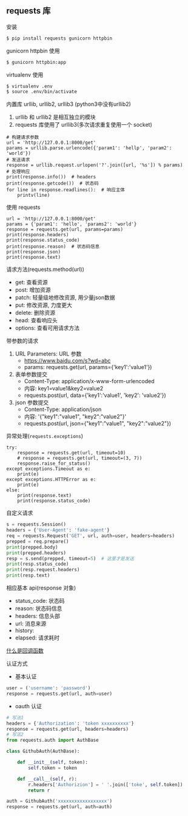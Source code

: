 ## requests 库

安装
```bash
$ pip install requests gunicorn httpbin
```

gunicorn httpbin 使用
```bash
$ gunicorn httpbin:app
```

virtualenv 使用
```bash
$ virtualenv .env
$ source .env/bin/activate
```

内置库 urllib, urllib2, urllib3 (python3中没有urllib2)
1. urllib 和 urllib2 是相互独立的模块
2. requests 库使用了 urllib3(多次请求重复使用一个 socket)

```python3
# 构建请求参数
url = 'http://127.0.0.1:8000/get'
params = urllib.parse.urlencode({'param1': 'hellp', 'param2': 'world'})
# 发送请求
response = urllib.request.urlopen('?'.join([url, '%s']) % params)
# 处理响应
print(response.info())  # headers
print(response.getcode())  # 状态码
for line in response.readlines():  # 响应主体
    printv(line)
```

使用 requests
```python3
url = 'http://127.0.0.1:8000/get'
params = {'param1': 'hello', 'params2': 'world'}
response = requests.get(url, params=params)
print(response.headers)
print(response.status_code)
print(response.reason)  # 状态码信息
print(response.json)
print(response.text)
```

请求方法(requests.method(url))
* get: 查看资源
* post: 增加资源
* patch: 轻量级地修改资源, 用少量json数据
* put: 修改资源, 力度更大
* delete: 删除资源
* head: 查看响应头
* options: 查看可用请求方法

带参数的请求
1. URL Parameters: URL 参数
    * https://www.baidu.com/s?wd=abc
    * params: requests.get(url, params={'key1':'value1'})
2. 表单参数提交
    * Content-Type: application/x-www-form-urlencoded
    * 内容: key1=value1&key2=value2
    * requests.post(url, data={'key1':'value1', 'key2': 'value2'})
3. json 参数提交
    * Content-Type: application/json
    * 内容: '{"key1":"value1", "key2":"value2"}'
    * requests.post(url, json={"key1":"value1", "key2":"value2"})

异常处理(`requests.exceptions`)
```python3
try:
    response = requests.get(url, timeout=10)
    # response = requests.get(url, timeout=(3, 7))
    response.raise_for_status()
except exceptions.Timeout as e:
    print(e)
except exceptions.HTTPError as e:
    print(e)
else:
    print(response.text)
    print(response.status_code)
```

自定义请求
```python
s = requests.Session()
headers = {'User-Agent': 'fake-agent'}
req = requests.Request('GET', url, auth=user, headers=headers)
prepped = req.prepare()
print(prepped.body)
print(prepped.headers)
resp = s.send(prepped, timeout=5)  # 这里才是发送
print(resp.status_code)
print(resp.request.headers)
print(resp.text)
```

相应基本 api(response 对象)
* status_code: 状态码
* reason: 状态码信息
* headers: 信息头部
* url: 消息来源
* history: 
* elapsed: 请求耗时


[什么是回调函数](https://www.zhihu.com/question/19801131/answer/27459821)

认证方式
* 基本认证  
```python
user = ('username': 'password')
response = requests.get(url, auth=user)
```

* oauth 认证  
```python
# 写法1
headers = {'Authorization': 'token xxxxxxxxxx'}
response = requests.get(url, headers=headers)
# 写法2
from requests.auth import AuthBase

class GithubAuth(AuthBase):

    def __init__(self, token):
        self.token = token

    def __call__(self, r):
        r.headers['Authorizion'] = ' '.join(['toke', self.token])
        return r

auth = GithubAuth('xxxxxxxxxxxxxxxxxx')
response = requests.get(url, auth=auth)
```
